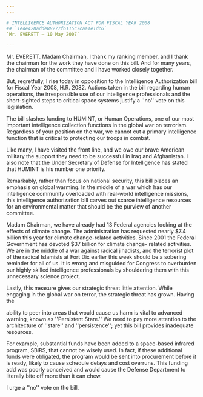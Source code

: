 ```yaml
---
---

# INTELLIGENCE AUTHORIZATION ACT FOR FISCAL YEAR 2008
## `1ede428adde88277f6115c7caa1e1dc6`
`Mr. EVERETT — 10 May 2007`

---
```



Mr. EVERETT. Madam Chairman, I thank my ranking member, and I thank 
the chairman for the work they have done on this bill. And for many 
years, the chairman of the committee and I have worked closely 
together.

But, regretfully, I rise today in opposition to the Intelligence 
Authorization bill for Fiscal Year 2008, H.R. 2082. Actions taken in 
the bill regarding human operations, the irresponsible use of our 
intelligence professionals and the short-sighted steps to critical 
space systems justify a ''no'' vote on this legislation.



The bill slashes funding to HUMINT, or Human Operations, one of our 
most important intelligence collection functions in the global war on 
terrorism. Regardless of your position on the war, we cannot cut a 
primary intelligence function that is critical to protecting our troops 
in combat.

Like many, I have visited the front line, and we owe our brave 
American military the support they need to be successful in Iraq and 
Afghanistan. I also note that the Under Secretary of Defense for 
Intelligence has stated that HUMINT is his number one priority.

Remarkably, rather than focus on national security, this bill places 
an emphasis on global warming. In the middle of a war which has our 
intelligence community overloaded with real-world intelligence 
missions, this intelligence authorization bill carves out scarce 
intelligence resources for an environmental matter that should be the 
purview of another committee.

Madam Chairman, we have already had 13 Federal agencies looking at 
the effects of climate change. The administration has requested nearly 
$7.4 billion this year for climate change-related activities. Since 
2001 the Federal Government has devoted $37 billion for climate change-
related activities. We are in the middle of a war against radical 
jihadists, and the terrorist plot of the radical Islamists at Fort Dix 
earlier this week should be a sobering reminder for all of us. It is 
wrong and misguided for Congress to overburden our highly skilled 
intelligence professionals by shouldering them with this unnecessary 
science project.

Lastly, this measure gives our strategic threat little attention. 
While engaging in the global war on terror, the strategic threat has 
grown. Having the


ability to peer into areas that would cause us harm is vital to 
advanced warning, known as ''Persistent Stare.'' We need to pay more 
attention to the architecture of ''stare'' and ''persistence''; yet 
this bill provides inadequate resources.

For example, substantial funds have been added to a space-based 
infrared program, SBIRS, that cannot be wisely used. In fact, if these 
additional funds were obligated, the program would be sent into 
procurement before it is ready, likely to cause schedule delays and 
cost overruns. This funding add was poorly conceived and would cause 
the Defense Department to literally bite off more than it can chew.

I urge a ''no'' vote on the bill.